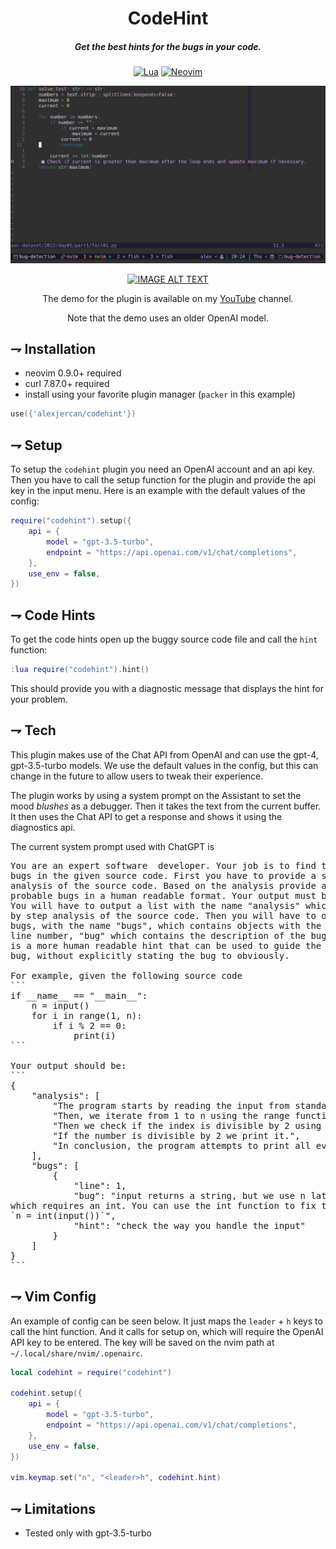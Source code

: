<div align="center">

# CodeHint
##### Get the best hints for the bugs in your code.

[![Lua](https://img.shields.io/badge/Lua-blue.svg?style=for-the-badge&logo=lua)](http://www.lua.org)
[![Neovim](https://img.shields.io/badge/Neovim%200.9+-green.svg?style=for-the-badge&logo=neovim)](https://neovim.io)
</div>

![bugfix](./resources/example.png)

<div align="center">

[![IMAGE ALT TEXT](http://img.youtube.com/vi/0rjjgwFgHLU/0.jpg)](http://www.youtube.com/watch?v=0rjjgwFgHLU "AI Fixes Bugs")

The demo for the plugin is available on my [YouTube](https://www.youtube.com/channel/UCQfbjXwtGuJ-7hDMmAm1-rA) channel.

Note that the demo uses an older OpenAI model.

</div>

## ⇁ Installation
* neovim 0.9.0+ required
* curl 7.87.0+ required
* install using your favorite plugin manager (`packer` in this example)

```lua
use({'alexjercan/codehint'})
```

## ⇁ Setup

To setup the `codehint` plugin you need an OpenAI account and an api key. Then
you have to call the setup function for the plugin and provide the api key in
the input menu. Here is an example with the default values of the config:

```lua
require("codehint").setup({
    api = {
        model = "gpt-3.5-turbo",
        endpoint = "https://api.openai.com/v1/chat/completions",
    },
    use_env = false,
})
```

## ⇁ Code Hints

To get the code hints open up the buggy source code file and call the `hint`
function:

```lua
:lua require("codehint").hint()
```

This should provide you with a diagnostic message that displays the hint for
your problem.

## ⇁ Tech

This plugin makes use of the Chat API from OpenAI and can use the
gpt-4, gpt-3.5-turbo models. We use the default values in the config, but this
can change in the future to allow users to tweak their experience.

The plugin works by using a system prompt on the Assistant to set the mood
_blushes_ as a debugger. Then it takes the text from the current buffer.  It
then uses the Chat API to get a response and shows it using the diagnostics
api.

The current system prompt used with ChatGPT is


<pre>
You are an expert software  developer. Your job is to find the
bugs in the given source code. First you have to provide a step by step
analysis of the source code. Based on the analysis provide a list of the most
probable bugs in a human readable format. Your output must be in JSON format.
You will have to output a list with the name "analysis" which contains the step
by step analysis of the source code. Then you will have to output the list of
bugs, with the name "bugs", which contains objects with the keys "line" for the
line number, "bug" which contains the description of the bug, and "hint" which
is a more human readable hint that can be used to guide the user to fix the
bug, without explicitly stating the bug to obviously.

For example, given the following source code
```
if __name__ == "__main__":
    n = input()
    for i in range(1, n):
        if i % 2 == 0:
            print(i)
```

Your output should be:
```
{
    "analysis": [
        "The program starts by reading the input from standard input into the variable n.",
        "Then, we iterate from 1 to n using the range function.",
        "Then we check if the index is divisible by 2 using the modulo operation.",
        "If the number is divisible by 2 we print it.",
        "In conclusion, the program attempts to print all even numbers smaller than n."
    ],
    "bugs": [
        {
            "line": 1,
            "bug": "input returns a string, but we use n later into the range function \
which requires an int. You can use the int function to fix that and use \
`n = int(input())`",
            "hint": "check the way you handle the input"
        }
    ]
}
```
</pre>

## ⇁ Vim Config

An example of config can be seen below. It just maps the `leader` +
`h` keys to call the hint function. And it calls for setup on, which will
require the OpenAI API key to be entered. The key will be saved on the nvim
path at `~/.local/share/nvim/.openairc`.

```lua
local codehint = require("codehint")

codehint.setup({
    api = {
        model = "gpt-3.5-turbo",
        endpoint = "https://api.openai.com/v1/chat/completions",
    },
    use_env = false,
})

vim.keymap.set("n", "<leader>h", codehint.hint)
```

## ⇁ Limitations

* Tested only with gpt-3.5-turbo
